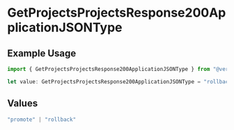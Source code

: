 # GetProjectsProjectsResponse200ApplicationJSONType

## Example Usage

```typescript
import { GetProjectsProjectsResponse200ApplicationJSONType } from "@vercel/sdk/models/getprojectsop.js";

let value: GetProjectsProjectsResponse200ApplicationJSONType = "rollback";
```

## Values

```typescript
"promote" | "rollback"
```